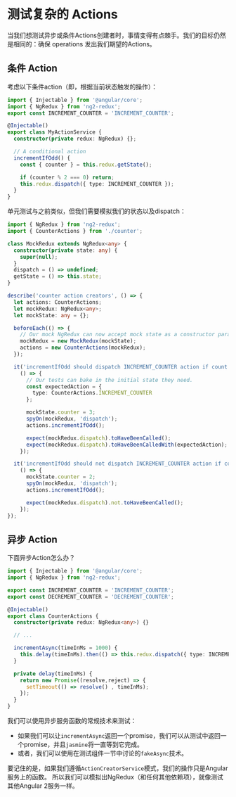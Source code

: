 # 测试复杂的 Actions

当我们想测试异步或条件Actions创建者时，事情变得有点棘手。我们的目标仍然是相同的：确保 operations 发出我们期望的Actions。

## 条件 Action

考虑以下条件action（即，根据当前状态触发的操作）：

```typescript
import { Injectable } from '@angular/core';
import { NgRedux } from 'ng2-redux';
export const INCREMENT_COUNTER = 'INCREMENT_COUNTER';

@Injectable()
export class MyActionService {
  constructor(private redux: NgRedux) {};

  // A conditional action
  incrementIfOdd() {
    const { counter } = this.redux.getState();

    if (counter % 2 === 0) return;
    this.redux.dispatch({ type: INCREMENT_COUNTER });
  }
}
```

单元测试与之前类似，但我们需要模拟我们的状态以及dispatch：

```typescript
import { NgRedux } from 'ng2-redux';
import { CounterActions } from './counter';

class MockRedux extends NgRedux<any> {
  constructor(private state: any) {
    super(null);
  }
  dispatch = () => undefined;
  getState = () => this.state;
}

describe('counter action creators', () => {
  let actions: CounterActions;
  let mockRedux: NgRedux<any>;
  let mockState: any = {};

  beforeEach(() => {
    // Our mock NgRedux can now accept mock state as a constructor param.
    mockRedux = new MockRedux(mockState);
    actions = new CounterActions(mockRedux);
  });

  it('incrementIfOdd should dispatch INCREMENT_COUNTER action if count is odd',
    () => {
      // Our tests can bake in the initial state they need.
      const expectedAction = {
        type: CounterActions.INCREMENT_COUNTER
      };

      mockState.counter = 3;
      spyOn(mockRedux, 'dispatch');
      actions.incrementIfOdd();

      expect(mockRedux.dispatch).toHaveBeenCalled();
      expect(mockRedux.dispatch).toHaveBeenCalledWith(expectedAction);
    });

  it('incrementIfOdd should not dispatch INCREMENT_COUNTER action if count is even',
    () => {
      mockState.counter = 2;
      spyOn(mockRedux, 'dispatch');
      actions.incrementIfOdd();

      expect(mockRedux.dispatch).not.toHaveBeenCalled();
    });
});
```

## 异步 Action

下面异步Action怎么办？

```typescript
import { Injectable } from '@angular/core';
import { NgRedux } from 'ng2-redux';

export const INCREMENT_COUNTER = 'INCREMENT_COUNTER';
export const DECREMENT_COUNTER = 'DECREMENT_COUNTER';

@Injectable()
export class CounterActions {
  constructor(private redux: NgRedux<any>) {}

  // ...

  incrementAsync(timeInMs = 1000) {
    this.delay(timeInMs).then(() => this.redux.dispatch({ type: INCREMENT_COUNTER }));
  }

  private delay(timeInMs) {
    return new Promise((resolve,reject) => {
      setTimeout(() => resolve() , timeInMs);
    });
  }
}
```

我们可以使用异步服务函数的常规技术来测试：

- 如果我们可以让`incrementAsync`返回一个promise，我们可以从测试中返回一个promise，并且`jasmine`将一直等到它完成。
- 或者，我们可以使用在测试组件一节中讨论的`fakeAsync`技术。

要记住的是，如果我们遵循`ActionCreatorService`模式，我们的操作只是Angular服务上的函数。 所以我们可以模拟出NgRedux（和任何其他依赖项），就像测试其他Angular 2服务一样。